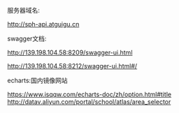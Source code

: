 服务器域名:

http://sph-api.atguigu.cn

swagger文档:

http://139.198.104.58:8209/swagger-ui.html

http://139.198.104.58:8212/swagger-ui.html#/


echarts:国内镜像网站

https://www.isqqw.com/echarts-doc/zh/option.html#title
http://datav.aliyun.com/portal/school/atlas/area_selector
